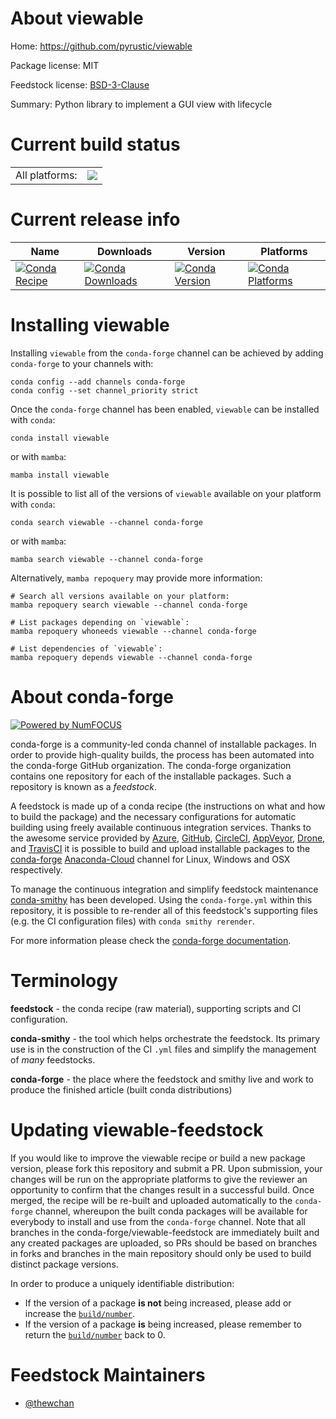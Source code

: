 About viewable
==============

Home: https://github.com/pyrustic/viewable

Package license: MIT

Feedstock license: [BSD-3-Clause](https://github.com/conda-forge/viewable-feedstock/blob/main/LICENSE.txt)

Summary: Python library to implement a GUI view with lifecycle

Current build status
====================


<table><tr><td>All platforms:</td>
    <td>
      <a href="https://dev.azure.com/conda-forge/feedstock-builds/_build/latest?definitionId=16595&branchName=main">
        <img src="https://dev.azure.com/conda-forge/feedstock-builds/_apis/build/status/viewable-feedstock?branchName=main">
      </a>
    </td>
  </tr>
</table>

Current release info
====================

| Name | Downloads | Version | Platforms |
| --- | --- | --- | --- |
| [![Conda Recipe](https://img.shields.io/badge/recipe-viewable-green.svg)](https://anaconda.org/conda-forge/viewable) | [![Conda Downloads](https://img.shields.io/conda/dn/conda-forge/viewable.svg)](https://anaconda.org/conda-forge/viewable) | [![Conda Version](https://img.shields.io/conda/vn/conda-forge/viewable.svg)](https://anaconda.org/conda-forge/viewable) | [![Conda Platforms](https://img.shields.io/conda/pn/conda-forge/viewable.svg)](https://anaconda.org/conda-forge/viewable) |

Installing viewable
===================

Installing `viewable` from the `conda-forge` channel can be achieved by adding `conda-forge` to your channels with:

```
conda config --add channels conda-forge
conda config --set channel_priority strict
```

Once the `conda-forge` channel has been enabled, `viewable` can be installed with `conda`:

```
conda install viewable
```

or with `mamba`:

```
mamba install viewable
```

It is possible to list all of the versions of `viewable` available on your platform with `conda`:

```
conda search viewable --channel conda-forge
```

or with `mamba`:

```
mamba search viewable --channel conda-forge
```

Alternatively, `mamba repoquery` may provide more information:

```
# Search all versions available on your platform:
mamba repoquery search viewable --channel conda-forge

# List packages depending on `viewable`:
mamba repoquery whoneeds viewable --channel conda-forge

# List dependencies of `viewable`:
mamba repoquery depends viewable --channel conda-forge
```


About conda-forge
=================

[![Powered by
NumFOCUS](https://img.shields.io/badge/powered%20by-NumFOCUS-orange.svg?style=flat&colorA=E1523D&colorB=007D8A)](https://numfocus.org)

conda-forge is a community-led conda channel of installable packages.
In order to provide high-quality builds, the process has been automated into the
conda-forge GitHub organization. The conda-forge organization contains one repository
for each of the installable packages. Such a repository is known as a *feedstock*.

A feedstock is made up of a conda recipe (the instructions on what and how to build
the package) and the necessary configurations for automatic building using freely
available continuous integration services. Thanks to the awesome service provided by
[Azure](https://azure.microsoft.com/en-us/services/devops/), [GitHub](https://github.com/),
[CircleCI](https://circleci.com/), [AppVeyor](https://www.appveyor.com/),
[Drone](https://cloud.drone.io/welcome), and [TravisCI](https://travis-ci.com/)
it is possible to build and upload installable packages to the
[conda-forge](https://anaconda.org/conda-forge) [Anaconda-Cloud](https://anaconda.org/)
channel for Linux, Windows and OSX respectively.

To manage the continuous integration and simplify feedstock maintenance
[conda-smithy](https://github.com/conda-forge/conda-smithy) has been developed.
Using the ``conda-forge.yml`` within this repository, it is possible to re-render all of
this feedstock's supporting files (e.g. the CI configuration files) with ``conda smithy rerender``.

For more information please check the [conda-forge documentation](https://conda-forge.org/docs/).

Terminology
===========

**feedstock** - the conda recipe (raw material), supporting scripts and CI configuration.

**conda-smithy** - the tool which helps orchestrate the feedstock.
                   Its primary use is in the construction of the CI ``.yml`` files
                   and simplify the management of *many* feedstocks.

**conda-forge** - the place where the feedstock and smithy live and work to
                  produce the finished article (built conda distributions)


Updating viewable-feedstock
===========================

If you would like to improve the viewable recipe or build a new
package version, please fork this repository and submit a PR. Upon submission,
your changes will be run on the appropriate platforms to give the reviewer an
opportunity to confirm that the changes result in a successful build. Once
merged, the recipe will be re-built and uploaded automatically to the
`conda-forge` channel, whereupon the built conda packages will be available for
everybody to install and use from the `conda-forge` channel.
Note that all branches in the conda-forge/viewable-feedstock are
immediately built and any created packages are uploaded, so PRs should be based
on branches in forks and branches in the main repository should only be used to
build distinct package versions.

In order to produce a uniquely identifiable distribution:
 * If the version of a package **is not** being increased, please add or increase
   the [``build/number``](https://docs.conda.io/projects/conda-build/en/latest/resources/define-metadata.html#build-number-and-string).
 * If the version of a package **is** being increased, please remember to return
   the [``build/number``](https://docs.conda.io/projects/conda-build/en/latest/resources/define-metadata.html#build-number-and-string)
   back to 0.

Feedstock Maintainers
=====================

* [@thewchan](https://github.com/thewchan/)

